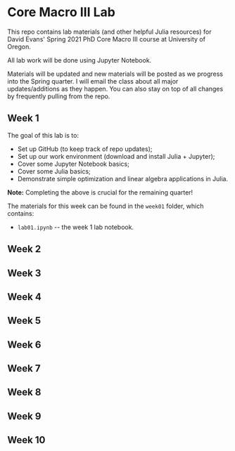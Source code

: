 # Core Macro III Lab

This repo contains lab materials (and other helpful Julia resources) for David Evans' Spring 2021 PhD Core Macro III course at University of Oregon.

All lab work will be done using Jupyter Notebook.

Materials will be updated and new materials will be posted as we progress into the Spring quarter. I will email the class about all major updates/additions as they happen. You can also stay on top of all changes by frequently pulling from the repo. 

## Week 1

The goal of this lab is to:
- Set up GitHub (to keep track of repo updates);
- Set up our work environment (download and install Julia + Jupyter);
- Cover some Jupyter Notebook basics;
- Cover some Julia basics;
- Demonstrate simple optimization and linear algebra applications in Julia.

**Note:** Completing the above is crucial for the remaining quarter!

The materials for this week can be found in the `week01` folder, which contains:
- `lab01.ipynb` -- the week 1 lab notebook.

## Week 2

## Week 3

## Week 4

## Week 5

## Week 6

## Week 7

## Week 8

## Week 9

## Week 10
